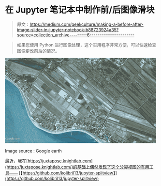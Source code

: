 # 在 Jupyter 笔记本中制作前/后图像滑块

> 原文：<https://medium.com/geekculture/making-a-before-after-image-slider-in-jupyter-notebook-b88723924a35?source=collection_archive---------6----------------------->

> 如果您使用 Python 进行图像处理，这个实用程序非常方便，可以快速检查图像更改前后的情况。

![](img/ee672e0c1e39078197a6f685cd417770.png)

Image source : Google earth

最近，我在[https://juxtapose.knightlab.com](https://juxtapose.knightlab.com/)的基础上偶然发现了这个分裂视图的有用工具——
[【https://github.com/kolibril13/jupyter-splitview】](https://github.com/kolibril13/jupyter-splitview)